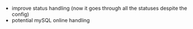 * improve status handling (now it goes through all the statuses despite the config)
* potential mySQL online handling
